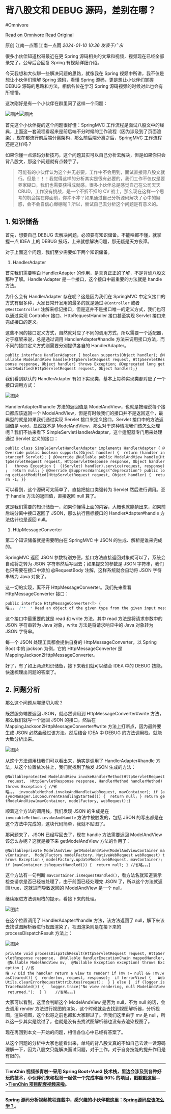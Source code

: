 
# 背八股文和 DEBUG 源码，差别在哪？
#Omnivore

[Read on Omnivore](https://omnivore.app/me/debug-18cf142adaa)
[Read Original](https://mp.weixin.qq.com/s/ZFMSOTvPGcUUjQD6fh_a1A)


原创  江南一点雨  江南一点雨 _2024-01-10 10:36_ _发表于广东_ 

很多小伙伴知道松哥最近在更 Spring 源码相关的文章和视频，视频现在已经全部录完了，公号后台回复 Spring 有视频详细介绍。

今天我想和大伙聊一些解决问题的思路，就像我在 Spring 视频中所讲，我不仅是想让小伙伴们理解 Spring 源码，看懂 Spring 源码，更是想让小伙伴们掌握 DEBUG 源码的思路和方法，相信各位在学习 Spring 源码视频的时候对此也会有所领悟。

这次刚好是有一个小伙伴在群里问了这样一个问题：

![图片](https://proxy-prod.omnivore-image-cache.app/0x0,seHAMKtwqNYBVKYpoSO9z_jo1PmWEqE4DerJMT-CQveY/https://mmbiz.qpic.cn/sz_mmbiz_jpg/GvtDGKK4uYmeUaguTwOKiaBdcIQqBsWicaDmPAGFcrMfFIR3BbiblGytUN0hJ6CnYWN540iaclWugiaxhjqpkiamMiamw/640?wx_fmt=jpeg&from=appmsg)![图片](https://proxy-prod.omnivore-image-cache.app/0x0,skL_HyeSXETYxpEp400BrBE03Socmpcyd9maanZCeFaY/https://mmbiz.qpic.cn/sz_mmbiz_png/GvtDGKK4uYmeUaguTwOKiaBdcIQqBsWicaoiclZvo2ZFHJYonNJqCzPNGOAeIuGOqm08N0dQQqhMBQm5oTwlJ7icqg/640?wx_fmt=png&from=appmsg)

首先这个小伙伴提的这个问题很好懂：SpringMVC 工作流程是面试八股文中的经典，上面这一套流程看起来是前后端不分时候的工作流程（因为涉及到了页面渲染），现在都流行前后端分离架构，那么前后端分离之后，SpringMVC 工作流程还是这样吗？

如果你懂一点源码分析技巧，这个问题其实可以自己分析去解决，但是如果你只会背八股文，那这个问题就有点棘手了。

> 可能有的小伙伴认为这个并无必要，工作中不会用到，面试直接背八股文就行。但是！！！我觉得这样的分析其实是很有必要的，我们工作不仅仅是要养家糊口，我们也需要获得成就感，很多小伙伴总是感觉自己在公司天天 CRUD，工作没有挑战，是一个不折不扣的 CV 战士，那么现在这样一个思考的机会摆在你面前，你冲不冲？如果通过自己分析源码解决了心中的疑惑，会不会自信心爆棚呢？所以，尝试自己去分析这个问题是有意义的。

## 1\. 知识储备

首先，想要自己 DEBUG 去解决问题，必须要有知识储备。不能啥都不懂，就掌握一点 IDEA 上的 DEBUG 技巧，上来就想解决问题，那无疑是天方夜谭。

对于上面这个问题，我们至少需要如下两个知识储备。

1. HandlerAdapter

首先我们需要明白 HandlerAdapter 的作用，是真真正正的了解，不是背诵八股文那种了解。HandlerAdapter 是一个接口，这个接口中最重要的方法就是 handle 方法。

为什么会有 HandlerAdapter 存在呢？这是因为我们在 SpringMVC 中定义接口的方式有很多种，大家日常开发用的最多的就是通过 `@Controller` 或者 `@RestController` 注解来标记接口，但是这并不是接口唯一的定义方式，我们也可以通过实现 Controller 接口、HttpRequestHandler 接口甚至实现 Servlet 接口来完成接口的定义。

这些不同的接口定义方式，自然就对应了不同的调用方式，所以需要一个适配器，对于框架来说，总是通过调用 HandlerAdapter#handle 方法来调用接口方法，而不同的接口定义方式则需要分别提供各自的 HandlerAdapter。

`public interface HandlerAdapter { boolean supports(Object handler); @Nullable ModelAndView handle(HttpServletRequest request, HttpServletResponse response, Object handler) throws Exception; @Deprecated long getLastModified(HttpServletRequest request, Object handler);}`

我们看到默认的 HandlerAdapter 有如下实现类，基本上每种实现类都对应了一个接口调用方式：

![图片](https://proxy-prod.omnivore-image-cache.app/0x0,sNzXafVMqgxpeSV6ohVPoaoRYjaQoES_5NauvgUye8vs/https://mmbiz.qpic.cn/sz_mmbiz_png/GvtDGKK4uYmeUaguTwOKiaBdcIQqBsWicaSPpwbuQ7BhruCpsdsl0tFMVVSDrNt2qmXUiaaJbY8FvZyVjjDz8GfBA/640?wx_fmt=png&from=appmsg)

HandlerAdapter#handle 方法的返回值是 ModelAndView，也就是按理说每个接口都应该返回一个 ModelAndView，但是有时候我们的接口并不是返回这个，最典型的就是如果我们通过实现 Servlet 接口来定义接口，Servlet 接口中的方法返回值是 void，显然就不是 ModelAndView，那么对于这种情况我们该怎么处理呢？我们不妨来看下 SimpleServletHandlerAdapter，这个适配器专门用来处理通过 Servlet 定义的接口：

`public class SimpleServletHandlerAdapter implements HandlerAdapter { @Override public boolean supports(Object handler) {  return (handler instanceof Servlet); } @Override @Nullable public ModelAndView handle(HttpServletRequest request, HttpServletResponse response, Object handler)   throws Exception {  ((Servlet) handler).service(request, response);  return null; } @Override @SuppressWarnings("deprecation") public long getLastModified(HttpServletRequest request, Object handler) {  return -1; }}`

可以看到，这个源码可太简单了，直接把接口类强转为 Servlet 然后进行调用。至于 handle 方法的返回值，直接返回 null 算了。

这是我们需要的知识储备一，如果你懂得上面的内容，大概也就能猜出来，如果前后端分离中接口返回了 JSON，那么执行目标接口的 HandlerAdapter#handle 方法估计也是返回 null。

1. HttpMessageConverter

第二个知识储备就是需要明白在 SpringMVC 中 JSON 的生成、解析是谁来完成的。

SpringMVC 返回 JSON 参数特别方便，接口方法直接返回对象就可以了，系统会自动将之转为 JSON 字符串然后写回去；如果提交的参数是 JSON 字符串，我们也只需要在接口中添加 @RequestBody 注解，这样系统就会自动将 JSON 字符串转为 Java 对象了。

这一切的实现，离不开 HttpMessageConverter。我们先来看看 HttpMessageConverter 接口：

``` java
public interface HttpMessageConverter<T> {    
略。。。 /**  * Read an object of the given type from the given input message, and returns it.  * @param clazz the type of object to return. This type must have previously been passed to the  * {@link #canRead canRead} method of this interface, which must have returned {@code true}.  * @param inputMessage the HTTP input message to read from  * @return the converted object  * @throws IOException in case of I/O errors  * @throws HttpMessageNotReadableException in case of conversion errors  */ T read(Class<? extends T> clazz, HttpInputMessage inputMessage)   throws IOException, HttpMessageNotReadableException; /**  * Write a given object to the given output message.  * @param t the object to write to the output message. The type of this object must have previously been  * passed to the {@link #canWrite canWrite} method of this interface, which must have returned {@code true}.  * @param contentType the content type to use when writing. May be {@code null} to indicate that the  * default content type of the converter must be used. If not {@code null}, this media type must have  * previously been passed to the {@link #canWrite canWrite} method of this interface, which must have  * returned {@code true}.  * @param outputMessage the message to write to  * @throws IOException in case of I/O errors  * @throws HttpMessageNotWritableException in case of conversion errors  */ void write(T t, @Nullable MediaType contentType, HttpOutputMessage outputMessage)   throws IOException, HttpMessageNotWritableException;}
```


这个接口中最重要的就是 read 和 write 方法。其中 read 方法是将请求参数中的 JSON 字符串转为 Java 对象，write 方法是将请求响应中的 Java 对象转为 JSON 字符串。

每一个 JSON 处理工具都会提供自身的 HttpMessageConverter，以 Spring Boot 中的 jackson 为例，它的 HttpMessageConverter 是 MappingJackson2HttpMessageConverter。

好了，有了如上两点知识储备，接下来我们就可以结合 IDEA 中的 DEBUG 技能，快速梳理出问题的答案了。

## 2\. 问题分析

那么这个问题从哪里切入呢？

既然服务端要返回 JSON，就必然调用到 HttpMessageConverter#write 方法，那么我们就写一个返回 JSON 的接口，然后在 MappingJackson2HttpMessageConverter#write 方法上打断点，因为最终要生成 JSON 必然会经过该方法。然后结合 IDEA 中 DEBUG 的方法调用栈，就能大致分析出来。

![图片](https://proxy-prod.omnivore-image-cache.app/0x0,styj6HulbSI6QFyhiskZpB1ITrabolo8aiBhiR7okKbA/https://mmbiz.qpic.cn/sz_mmbiz_png/GvtDGKK4uYmeUaguTwOKiaBdcIQqBsWica1ey75FXQmpy5hUH0xHDtGfZk2Eb7mib4TsEEgibzXn6kEqAqbeicqPh4Q/640?wx_fmt=png&from=appmsg)

从这个方法调用栈我们可以看出来，确实是调用了 HandlerAdapter#handle 方法，从这个位置依次往上，我们就找到了触发 JSON 生成的方法：

`@Nullableprotected ModelAndView invokeHandlerMethod(HttpServletRequest request,  HttpServletResponse response, HandlerMethod handlerMethod) throws Exception { //省略。。。 invocableMethod.invokeAndHandle(webRequest, mavContainer); if (asyncManager.isConcurrentHandlingStarted()) {  return null; } return getModelAndView(mavContainer, modelFactory, webRequest);}`

顺着这个方法的调用栈，我们发现 JSON 的生成是在 `invocableMethod.invokeAndHandle` 方法中被触发的，包括 JSON 的写出都是在这个方法中完成的，这块代码简单，我就不贴图了。

那问题来了，JSON 已经写回去了，现在 handle 方法需要返回 ModelAndView 该怎么办呢？这就是接下来 getModelAndView 方法的作用了：

`@Nullableprivate ModelAndView getModelAndView(ModelAndViewContainer mavContainer,  ModelFactory modelFactory, NativeWebRequest webRequest) throws Exception { modelFactory.updateModel(webRequest, mavContainer); if (mavContainer.isRequestHandled()) {  return null; } //省略。。。}`

这个方法有一句判断 `mavContainer.isRequestHandled()`，看方法名就知道表示检查请求是否已经被处理了，由于前面已经处理完 JSON 了，所以这个方法就返回 true，这就进而导致返回的 ModelAndView 是一个 null。

继续跟进方法调用栈的提示，看接下来的处理。

![图片](https://proxy-prod.omnivore-image-cache.app/0x0,s_sV-mdAsKtJsKl54Bfp2V7QcI62WvQUX0FKVoIbqkSk/https://mmbiz.qpic.cn/sz_mmbiz_png/GvtDGKK4uYmeUaguTwOKiaBdcIQqBsWica5WHSutxOXUb28JYLJALRiaDRS5j1sI68iaic35jUXBUxibgG06A3uWAybw/640?wx_fmt=png&from=appmsg)

在这个位置调用了 HandlerAdapter#handle 方法，该方法返回了 null，解下来该去找试图解析器进行视图渲染了，视图渲染则是在接下来的 processDispatchResult 方法上：

![图片](https://proxy-prod.omnivore-image-cache.app/0x0,sE0D14ygSaM92TWu_GaZirm9Kyv5omgtXV40lEV4jETc/https://mmbiz.qpic.cn/sz_mmbiz_png/GvtDGKK4uYmeUaguTwOKiaBdcIQqBsWicaffIWg4qj5OSib0j65TiahqN8mH5lSQ5mFf8NgHhtD4NWTYQsnbbddGMA/640?wx_fmt=png&from=appmsg)

`private void processDispatchResult(HttpServletRequest request, HttpServletResponse response,  @Nullable HandlerExecutionChain mappedHandler, @Nullable ModelAndView mv,  @Nullable Exception exception) throws Exception { //省略 // Did the handler return a view to render? if (mv != null && !mv.wasCleared()) {  render(mv, request, response);  if (errorView) {   WebUtils.clearErrorRequestAttributes(request);  } } else {  if (logger.isTraceEnabled()) {   logger.trace("No view rendering, null ModelAndView returned.");  } }    //省略。。。}`

大家可以看到，这里会判断这个 ModelAndView 是否为 null，不为 null 的话，会去调用 render 方法进行视图的渲染，这个时候就会去找到视图解析器，分析视图，渲染视图，这个松哥之前也都和大家聊过了。但我们这里由于 mv 是 null，所以这一步其实是跳过了，也就是没有去找试图解析器也没有去渲染视图了。

现在再回到本文一开始的问题，相信各位心中已经有答案了。

从这个问题的分析中大家也能看出来，单纯的背八股文真的不如自己去读一读源码理解一下，因为八股文只能解决面试问题，对于工作，对于自身技能的提升作用是有限的。

---

**TienChin 视频杀青啦～采用 Spring Boot+Vue3 技术栈，里边会涉及到各种好玩的技术，小伙伴们来和松哥一起做一个完成率超 90% 的项目，戳戳戳这里-->[TienChin 项目配套视频来啦](https://mp.weixin.qq.com/s?%5F%5Fbiz=MzI1NDY0MTkzNQ==&mid=2247503233&idx=1&sn=82c4b49ab1fac4bb4792c0ca869afab2&scene=21#wechat%5Fredirect)。**

---

**Spring 源码分析视频教程连载中，感兴趣的小伙伴戳这里：[Spring源码应该怎么学？](https://mp.weixin.qq.com/s?%5F%5Fbiz=MzI1NDY0MTkzNQ==&mid=2247506361&idx=1&sn=f787d8c7bcc946c9337ab0e20f920bef&scene=21#wechat%5Fredirect)。**